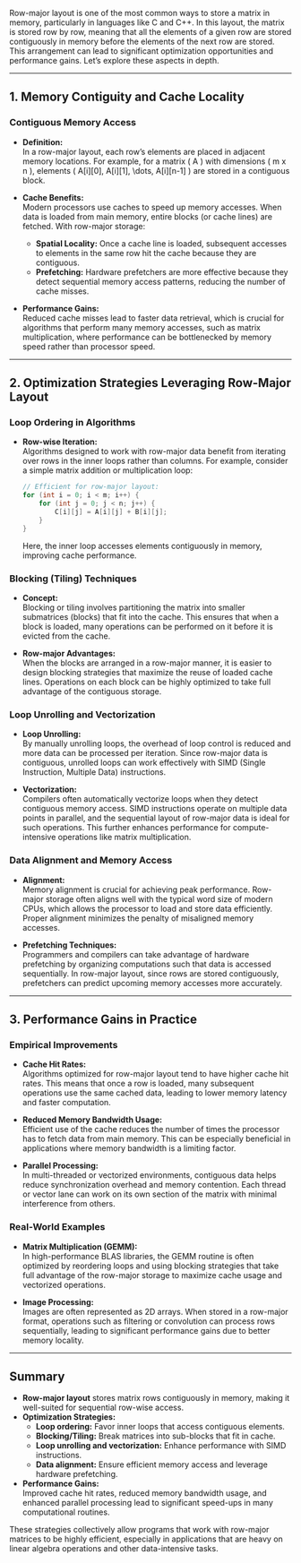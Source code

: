 Row-major layout is one of the most common ways to store a matrix in memory, particularly in languages like C and C++. In this layout, the matrix is stored row by row, meaning that all the elements of a given row are stored contiguously in memory before the elements of the next row are stored. This arrangement can lead to significant optimization opportunities and performance gains. Let’s explore these aspects in depth.

---

## 1. Memory Contiguity and Cache Locality

### Contiguous Memory Access  
- **Definition:**  
  In a row-major layout, each row’s elements are placed in adjacent memory locations. For example, for a matrix \( A \) with dimensions \( m x n \), elements \( A[i][0], A[i][1], \dots, A[i][n-1] \) are stored in a contiguous block.
  
- **Cache Benefits:**  
  Modern processors use caches to speed up memory accesses. When data is loaded from main memory, entire blocks (or cache lines) are fetched. With row-major storage:
  - **Spatial Locality:** Once a cache line is loaded, subsequent accesses to elements in the same row hit the cache because they are contiguous.
  - **Prefetching:** Hardware prefetchers are more effective because they detect sequential memory access patterns, reducing the number of cache misses.
  
- **Performance Gains:**  
  Reduced cache misses lead to faster data retrieval, which is crucial for algorithms that perform many memory accesses, such as matrix multiplication, where performance can be bottlenecked by memory speed rather than processor speed.

---

## 2. Optimization Strategies Leveraging Row-Major Layout

### Loop Ordering in Algorithms  
- **Row-wise Iteration:**  
  Algorithms designed to work with row-major data benefit from iterating over rows in the inner loops rather than columns. For example, consider a simple matrix addition or multiplication loop:
  
  ```c
  // Efficient for row-major layout:
  for (int i = 0; i < m; i++) {
      for (int j = 0; j < n; j++) {
          C[i][j] = A[i][j] + B[i][j];
      }
  }
  ```
  Here, the inner loop accesses elements contiguously in memory, improving cache performance.

### Blocking (Tiling) Techniques  
- **Concept:**  
  Blocking or tiling involves partitioning the matrix into smaller submatrices (blocks) that fit into the cache. This ensures that when a block is loaded, many operations can be performed on it before it is evicted from the cache.
  
- **Row-major Advantages:**  
  When the blocks are arranged in a row-major manner, it is easier to design blocking strategies that maximize the reuse of loaded cache lines. Operations on each block can be highly optimized to take full advantage of the contiguous storage.
  
### Loop Unrolling and Vectorization  
- **Loop Unrolling:**  
  By manually unrolling loops, the overhead of loop control is reduced and more data can be processed per iteration. Since row-major data is contiguous, unrolled loops can work effectively with SIMD (Single Instruction, Multiple Data) instructions.
  
- **Vectorization:**  
  Compilers often automatically vectorize loops when they detect contiguous memory access. SIMD instructions operate on multiple data points in parallel, and the sequential layout of row-major data is ideal for such operations. This further enhances performance for compute-intensive operations like matrix multiplication.

### Data Alignment and Memory Access  
- **Alignment:**  
  Memory alignment is crucial for achieving peak performance. Row-major storage often aligns well with the typical word size of modern CPUs, which allows the processor to load and store data efficiently. Proper alignment minimizes the penalty of misaligned memory accesses.
  
- **Prefetching Techniques:**  
  Programmers and compilers can take advantage of hardware prefetching by organizing computations such that data is accessed sequentially. In row-major layout, since rows are stored contiguously, prefetchers can predict upcoming memory accesses more accurately.

---

## 3. Performance Gains in Practice

### Empirical Improvements  
- **Cache Hit Rates:**  
  Algorithms optimized for row-major layout tend to have higher cache hit rates. This means that once a row is loaded, many subsequent operations use the same cached data, leading to lower memory latency and faster computation.
  
- **Reduced Memory Bandwidth Usage:**  
  Efficient use of the cache reduces the number of times the processor has to fetch data from main memory. This can be especially beneficial in applications where memory bandwidth is a limiting factor.
  
- **Parallel Processing:**  
  In multi-threaded or vectorized environments, contiguous data helps reduce synchronization overhead and memory contention. Each thread or vector lane can work on its own section of the matrix with minimal interference from others.

### Real-World Examples  
- **Matrix Multiplication (GEMM):**  
  In high-performance BLAS libraries, the GEMM routine is often optimized by reordering loops and using blocking strategies that take full advantage of the row-major storage to maximize cache usage and vectorized operations.
  
- **Image Processing:**  
  Images are often represented as 2D arrays. When stored in a row-major format, operations such as filtering or convolution can process rows sequentially, leading to significant performance gains due to better memory locality.

---

## Summary

- **Row-major layout** stores matrix rows contiguously in memory, making it well-suited for sequential row-wise access.
- **Optimization Strategies:**
  - **Loop ordering:** Favor inner loops that access contiguous elements.
  - **Blocking/Tiling:** Break matrices into sub-blocks that fit in cache.
  - **Loop unrolling and vectorization:** Enhance performance with SIMD instructions.
  - **Data alignment:** Ensure efficient memory access and leverage hardware prefetching.
- **Performance Gains:**  
  Improved cache hit rates, reduced memory bandwidth usage, and enhanced parallel processing lead to significant speed-ups in many computational routines.

These strategies collectively allow programs that work with row-major matrices to be highly efficient, especially in applications that are heavy on linear algebra operations and other data-intensive tasks.